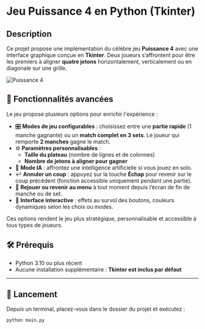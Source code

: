 # Jeu Puissance 4 en Python (Tkinter)

## Description
Ce projet propose une implémentation du célèbre jeu **Puissance 4** avec une interface graphique conçue en **Tkinter**. Deux joueurs s’affrontent pour être les premiers à aligner **quatre jetons** horizontalement, verticalement ou en diagonale sur une grille.

![Puissance 4](https://upload.wikimedia.org/wikipedia/commons/thumb/d/dc/Puissance4_01.svg/langfr-500px-Puissance4_01.svg.png)










## 🧩 Fonctionnalités avancées

Le jeu propose plusieurs options pour enrichir l'expérience :

- 🎛️ **Modes de jeu configurables** : choisissez entre une **partie rapide** (1 manche gagnante) ou un **match complet en 3 sets**. Le joueur qui remporte **2 manches** gagne le match.
- ⚙️ **Paramètres personnalisables** :
  - **Taille du plateau** (nombre de lignes et de colonnes)
  - **Nombre de jetons à aligner pour gagner**
- 🤖 **Mode IA** : affrontez une intelligence artificielle si vous jouez en solo.
- ↩️ **Annuler un coup** : appuyez sur la touche **Échap** pour revenir sur le coup précédent (fonction accessible uniquement pendant une partie).
- 🔁 **Rejouer ou revenir au menu** à tout moment depuis l’écran de fin de manche ou de set.
- 🎨 **Interface interactive** : effets au survol des boutons, couleurs dynamiques selon les choix ou modes.

Ces options rendent le jeu plus stratégique, personnalisable et accessible à tous types de joueurs.


## 🛠️ Prérequis

- Python 3.10 ou plus récent
- Aucune installation supplémentaire : **Tkinter est inclus par défaut**

---

## 🚀 Lancement

Depuis un terminal, placez-vous dans le dossier du projet et exécutez :

```bash
python main.py
